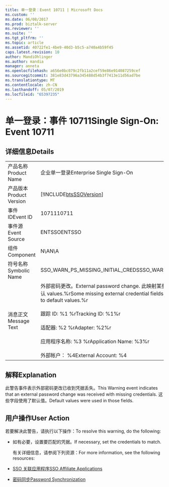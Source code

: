 ```yaml
---
title: 单一登录：Event 10711 | Microsoft Docs
ms.custom: ''
ms.date: 06/08/2017
ms.prod: biztalk-server
ms.reviewer: ''
ms.suite: ''
ms.tgt_pltfrm: ''
ms.topic: article
ms.assetid: 40722fe1-4be9-40d3-b5c5-a740a4b59f45
caps.latest.revision: 10
author: MandiOhlinger
ms.author: mandia
manager: anneta
ms.openlocfilehash: a656e0bc079c2fb11a2cef59e86e914087259cef
ms.sourcegitcommit: 381e83d43796a345488d54b3f7413e11d56ad7be
ms.translationtype: MT
ms.contentlocale: zh-CN
ms.lasthandoff: 05/07/2019
ms.locfileid: "65397235"
---
```

# <a name="single-sign-on-event-10711"></a><span data-ttu-id="bc471-102">单一登录：事件 10711</span><span class="sxs-lookup"><span data-stu-id="bc471-102">Single Sign-On: Event 10711</span></span>
## <a name="details"></a><span data-ttu-id="bc471-103">详细信息</span><span class="sxs-lookup"><span data-stu-id="bc471-103">Details</span></span>  

|                 |                                                                                                                                                                                                                                                   |
|-----------------|---------------------------------------------------------------------------------------------------------------------------------------------------------------------------------------------------------------------------------------------------|
|  <span data-ttu-id="bc471-104">产品名称</span><span class="sxs-lookup"><span data-stu-id="bc471-104">Product Name</span></span>   |                                                                                                             <span data-ttu-id="bc471-105">企业单一登录</span><span class="sxs-lookup"><span data-stu-id="bc471-105">Enterprise Single Sign-On</span></span>                                                                                                             |
| <span data-ttu-id="bc471-106">产品版本</span><span class="sxs-lookup"><span data-stu-id="bc471-106">Product Version</span></span> |                                                                                            [!INCLUDE[btsSSOVersion](../includes/btsssoversion-md.md)]                                                                                             |
|    <span data-ttu-id="bc471-107">事件 ID</span><span class="sxs-lookup"><span data-stu-id="bc471-107">Event ID</span></span>     |                                                                                                                       <span data-ttu-id="bc471-108">10711</span><span class="sxs-lookup"><span data-stu-id="bc471-108">10711</span></span>                                                                                                                       |
|  <span data-ttu-id="bc471-109">事件源</span><span class="sxs-lookup"><span data-stu-id="bc471-109">Event Source</span></span>   |                                                                                                                      <span data-ttu-id="bc471-110">ENTSSO</span><span class="sxs-lookup"><span data-stu-id="bc471-110">ENTSSO</span></span>                                                                                                                       |
|    <span data-ttu-id="bc471-111">组件</span><span class="sxs-lookup"><span data-stu-id="bc471-111">Component</span></span>    |                                                                                                                        <span data-ttu-id="bc471-112">N\A</span><span class="sxs-lookup"><span data-stu-id="bc471-112">N\A</span></span>                                                                                                                        |
|  <span data-ttu-id="bc471-113">符号名称</span><span class="sxs-lookup"><span data-stu-id="bc471-113">Symbolic Name</span></span>  |                                                                                                         <span data-ttu-id="bc471-114">SSO_WARN_PS_MISSING_INITIAL_CREDS</span><span class="sxs-lookup"><span data-stu-id="bc471-114">SSO_WARN_PS_MISSING_INITIAL_CREDS</span></span>                                                                                                         |
|  <span data-ttu-id="bc471-115">消息正文</span><span class="sxs-lookup"><span data-stu-id="bc471-115">Message Text</span></span>   | <span data-ttu-id="bc471-116">外部密码更改。</span><span class="sxs-lookup"><span data-stu-id="bc471-116">External password change.</span></span> <span data-ttu-id="bc471-117">此映射某些缺少的外部凭据字段已设置为默认 values.%r</span><span class="sxs-lookup"><span data-stu-id="bc471-117">Some missing external credential fields for this mapping have been set to default values.%r</span></span><br /><br /> <span data-ttu-id="bc471-118">跟踪 ID: %1 %r</span><span class="sxs-lookup"><span data-stu-id="bc471-118">Tracking ID: %1%r</span></span><br /><br /> <span data-ttu-id="bc471-119">适配器: %2 %r</span><span class="sxs-lookup"><span data-stu-id="bc471-119">Adapter: %2%r</span></span><br /><br /> <span data-ttu-id="bc471-120">应用程序名称: %3 %r</span><span class="sxs-lookup"><span data-stu-id="bc471-120">Application Name: %3%r</span></span><br /><br /> <span data-ttu-id="bc471-121">外部帐户： %4</span><span class="sxs-lookup"><span data-stu-id="bc471-121">External Account: %4</span></span> |

## <a name="explanation"></a><span data-ttu-id="bc471-122">解释</span><span class="sxs-lookup"><span data-stu-id="bc471-122">Explanation</span></span>  
 <span data-ttu-id="bc471-123">此警告事件表示外部密码更改已收到凭据丢失。</span><span class="sxs-lookup"><span data-stu-id="bc471-123">This Warning event indicates that an external password change was received with missing credentials.</span></span> <span data-ttu-id="bc471-124">这些字段使用了默认值。</span><span class="sxs-lookup"><span data-stu-id="bc471-124">Default values were used in those fields.</span></span>  

## <a name="user-action"></a><span data-ttu-id="bc471-125">用户操作</span><span class="sxs-lookup"><span data-stu-id="bc471-125">User Action</span></span>  
 <span data-ttu-id="bc471-126">若要解决此警告，请执行以下操作：</span><span class="sxs-lookup"><span data-stu-id="bc471-126">To resolve this warning, do the following:</span></span>  

- <span data-ttu-id="bc471-127">如有必要，设置要匹配的凭据。</span><span class="sxs-lookup"><span data-stu-id="bc471-127">If necessary, set the credentials to match.</span></span>  

  <span data-ttu-id="bc471-128">有关详细信息，请参阅下列资源：</span><span class="sxs-lookup"><span data-stu-id="bc471-128">For more information, see the following resources:</span></span>  

- [<span data-ttu-id="bc471-129">SSO 关联应用程序</span><span class="sxs-lookup"><span data-stu-id="bc471-129">SSO Affiliate Applications</span></span>](../core/sso-affiliate-applications.md)  

- [<span data-ttu-id="bc471-130">密码同步</span><span class="sxs-lookup"><span data-stu-id="bc471-130">Password Synchronization</span></span>](../core/password-synchronization2.md)
